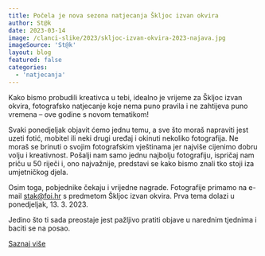 ```yaml
---
title: Počela je nova sezona natjecanja Škljoc izvan okvira
author: St@k
date: 2023-03-14
image: /clanci-slike/2023/skljoc-izvan-okvira-2023-najava.jpg
imageSource: 'St@k'
layout: blog
featured: false
categories:
  - 'natjecanja'
---
```


Kako bismo probudili kreativca u tebi, idealno je vrijeme za Škljoc izvan okvira, fotografsko natjecanje koje nema puno pravila i ne zahtijeva puno vremena – ove godine s novom tematikom!

Svaki ponedjeljak objavit ćemo jednu temu, a sve što moraš napraviti jest uzeti fotić, mobitel ili neki drugi uređaj i okinuti nekoliko fotografija. Ne moraš se brinuti o svojim fotografskim vještinama jer najviše cijenimo dobru volju i kreativnost. Pošalji nam samo jednu najbolju fotografiju, ispričaj nam priču u 50 riječi i, ono najvažnije, predstavi se kako bismo znali tko stoji iza umjetničkog djela.

Osim toga, pobjednike čekaju i vrijedne nagrade. Fotografije primamo na e-mail stak@foi.hr s predmetom Škljoc izvan okvira. Prva tema dolazi u ponedjeljak, 13. 3. 2023.

Jedino što ti sada preostaje jest pažljivo pratiti objave u narednim tjednima i baciti se na posao.

[Saznaj više](/natjecanja/skljoc-izvan-okvira)